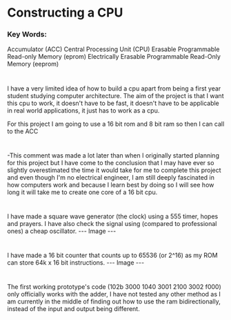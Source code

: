 # Constructing a CPU

### Key Words:
Accumulator (ACC)
Central Processing Unit (CPU)
Erasable Programmable Read-only Memory (eprom)
Electrically Erasable Programmable Read-Only Memory (eeprom)

#

I have a very limited idea of how to build a cpu apart from being a first year student studying computer architecture.
The aim of the project is that I want this cpu to work, it doesn't have to be fast, it doesn't have to be applicable in real world applications, it just has to work as a cpu.

For this project I am going to use a 16 bit rom and 8 bit ram so then I can call to the ACC 

#

-This comment was made a lot later than when I originally started planning for this project but  I have come to the conclusion that I may have ever so slightly overestimated the time it would take for me to complete this project and even though I'm no electrical engineer, I am still deeply fascinated in how computers work and because I learn best by doing so I will see how long it will take me to create one core of a 16 bit cpu.

#

I have made a square wave generator (the clock) using a 555 timer, hopes and prayers. I have also check the signal using (compared to professional ones) a cheap oscillator.
--- Image ---

#

I have made a 16 bit counter that counts up to 65536 (or 2^16) as my ROM can store 64k x 16 bit instructions.
--- Image ---

#

The first working prototype's code (102b 3000 1040 3001 2100 3002 f000) only officially works with the adder, I have not tested any other method as I am currently in the middle of finding out how to use the ram bidirectionally, instead of the input and output being different.
